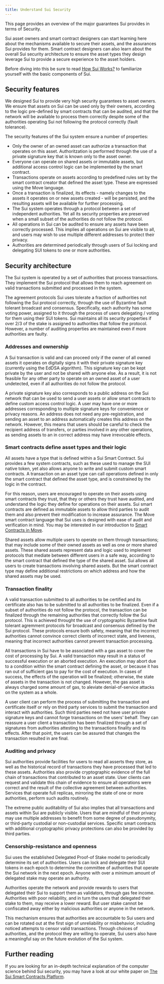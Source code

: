```yaml
---
title: Understand Sui Security
---
```


This page provides an overview of the major guarantees Sui provides in terms of Security.

Sui asset owners
and smart contract designers can start learning here about the mechanisms available to secure their
assets, and the assurances Sui provides for them. Smart contract designers can also learn about the overall
Sui security architecture to ensure the asset types they design leverage Sui to provide a secure experience
to the asset holders. 

Before diving into this be sure to read [How Sui Works?](how-sui-works.md) to familiarize yourself with 
the basic components of Sui.

## Security features

We designed Sui to provide very high security guarantees to asset owners. We ensure that assets on Sui can be used
only by their owners, according to the logic pre-defined by smart contracts that can be audited, and that the network will be available 
to process them correctly despite some of the authorities operating Sui not following the protocol correctly (fault tolerance). 

The security features of the Sui system ensure a number of properties:

* Only the owner of an owned asset can authorize a transaction that operates on this asset. Authoritzation is performed through the use of a private signature key that is known only to the asset owner.
* Everyone can operate on shared assets or immutable assets, but additional access control logic can be implemented by the smart contract. 
* Transactions operate on assets according to predefined rules set by the smart contract creator that defined the asset type. These are expressed using the Move language.
* Once a transaction is finalized, its effects - namely changes to the assets it operates on or new assets created - will be persisted, and the resulting 
  assets will be available for further processing.
* The Sui system operates through a protocol between a set of independent authorities. Yet all its security properties are preserved 
  when a small subset of the authorities do not follow the protocol.
* All operations in Sui can be audited to ensure any assets have been correctly processed. This implies all operations on Sui
  are visible to all, and users may wish to use multiple different addresses to protect their privacy.
* Authorities are determined periodically through users of Sui locking and delegating SUI tokens to one or more authorities.

## Security architecture

The Sui system is operated by a set of authorities that process transactions. They implement the Sui protocol that allows them to 
reach agreement on valid transactions submitted and processed in the system. 

The agreement protocols Sui uses tolerate a fraction of authorities not following the Sui protocol correctly, through 
the use of Byzantine fault tolerant broadcast and consensus. Specifically, each authority has some voting power,
assigned to it through the process of users delegating / voting for them using their SUI tokens. Sui maintains
all its security properties if over 2/3 of the stake is assigned to authorities that follow the protocol. However,
a number of auditing properties are maintained even if more authorities are faulty.

### Addresses and ownership

A Sui transaction is valid and can proceed only if the owner of all owned assets it operates on digitally signs it with their private 
signature key (currently using the EdDSA algorithm). This signature key can be kept private by the user and not be shared with 
anyone else. As a result, it is not feasible for any other party to operate on an owned asset of a user undetected, even if all authorities 
do not follow the protocol.

A private signature key also corresponds to a public address on the Sui network that can be used to send a user assets or
allow smart contracts to define custom access control logic. A user may have one or more addresses corresponding to 
multiple signature keys for convenience or privacy reasons. An address does not need any pre-registration, and sending
an asset to an address automatically creates this address on the network. However, this means that users should
be careful to check the recipient address of transfers, or parties involved in any other operations, as sending assets to
an in correct address may have irrevocable effects.

### Smart contracts define asset types and their logic

All assets have a type that is defined within a Sui Smart Contract. Sui provides a few system contracts, such as these used to 
manage the SUI native token, yet also allows anyone to write and submit custom smart contracts. A transaction on an asset type 
can call operations defined in only the smart contract that defined the asset type, and is constrained by the logic in the contract. 

For this reason, users are encouraged to operate on their assets using smart contracts they trust, that they or others 
they trust have audited, and understand the logic they define for operations on their assets. Sui smart contracts are 
defined as immutable assets to allow third parties to audit them and also prevent their modification to increase assurance. 
The Move smart contract language that Sui uses is designed with ease of audit and verification in mind. You may be 
interested in our introduction to [Smart Contracts in Move](../build/move.md).

Shared assets allow multiple users to operate on them through transactions; that may include some of their owned assets
as well as one or more shared assets. These shared assets represent data and logic used to implement protocols that mediate
between different users in a safe way, according to the smart contract that defined the type of the shared asset. Sui allows
all users to create transactions involving shared assets. But the smart contract type may define additional restrictions
on which address and how the shared assets may be used.

### Transaction finality

A valid transaction submitted to all authorities to be certified and its certificate also has to be submitted to all authorities
to be finalized. Even if a subset of authorities do not follow the protocol, the transaction can be finalized through the
remaining authorities that correctly follow the Sui protocol. This is achieved throught the use of cryptographic 
Byzantine fault tolerant agremment protocols for broadcast and consensus defined by the Sui protocol. These protocols
ensure both safety, meaning that the incorrect authorities cannot convince correct clients of incorrect state, and 
liveness, meaning that incorrect authorities cannot prevent transaction processing.

All transactions in Sui have to be associated with a gas asset to cover the cost of processing by Sui. A valid 
transaction may result in a status of successful execution or an aborted execution. An execution may abort due to a 
condition within the smart contract defining the asset, or because it has ran out of sufficient gas to pay for
the cost of execution. In cases of success, the effects of the operation will be finalized; otherwise, the state of 
assets in the transaction is not changed. However, the gas asset is always charged some amount of gas, to aleviate
denial-of-service attacks on the system as a whole.

A user client can perform the process of submitting the transaction and certificate itself or rely on third party 
services to submit the transaction and interact with authorities. Such third parties need not have user private signature keys and cannot forge transactions on the users' behalf.
They can reassure a user client a transaction has been finalized through a set of signatures from 
authorities attesting to the transactions finality and its effects. After that point, the users can be assured that 
changes the transaction resulted in are final. 

### Auditing and privacy

Sui authorities provide facilities for users to read all asserts they store, as well as the historical record of
transactions they have processed that led to these assets. Authorities also provide cryptographic evidence of the full
chain of transactions that contributed to an asset state. User clients can request and validate this chain of 
evidence to ensure all operations were correct and the result of the collective agreement between authorities. 
Services that operate full replicas, mirroring the state of one or more authorities, perform such audits routinely.

The extreme public auditability of Sui also implies that all transactions and assets within Sui are publicly
visible. Users that are mindful of their privacy may use multiple addresses to benefit from some degree of
pseudonymity, or third-party custodial or non-custodial services. Specific smart contracts with additional cryptographic privacy protections can also be provided by third parties.

### Censorship-resistance and openness

Sui uses the established Delegated Proof-of Stake model to periodically determine its set of authorities. Users can lock and delegate their SUI tokens in each epoch to determine the committee of authorities that operate the Sui network in the next epoch. Anyone with over a minimum 
amount of delegated stake may operate an authority. 

Authorities operate the network and provide
rewards to users that delegated their Sui to support them as validators, through gas fee income. Authorities with poor reliability, and in turn the users that delegated their stake to them, may receive a lower reward. But user stake cannot be confiscated away either by malicious authorities or anyone in the network.

This mechanism ensures that authorities are accountable to Sui users and can be rotated out at the first sign 
of unreliability or misbehavior, including noticed attempts to censor valid transactions. Through choices of authorities, and the protocol 
they are willing to operate, Sui users also have a meaningful say on the future evolution of the Sui system.

## Further reading

If you are looking for an in-depth technical explanation of the computer science behind Sui security, you 
may have a look at our white paper on [The Sui Smart Contracts Platform](../../paper/sui.pdf).
